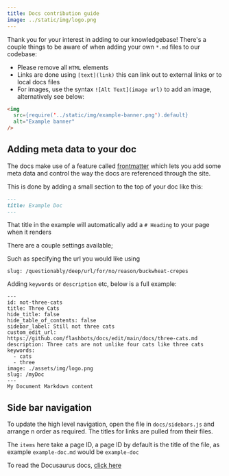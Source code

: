 ```yaml
---
title: Docs contribution guide
image: ../static/img/logo.png
---
```


Thank you for your interest in adding to our knowledgebase!
There's a couple things to be aware of when adding your own `*.md` files to our codebase: 

- Please remove all `HTML` elements 
- Links are done using `[text](link)` this can link out to external links or to local docs files
- For images, use the syntax `![Alt Text](image url)` to add an image, alternatively see below:

```md
<img
  src={require('../static/img/example-banner.png').default}
  alt="Example banner"
/>
```

## Adding meta data to your doc

The docs make use of a feature called [frontmatter](https://docusaurus.io/docs/api/plugins/@docusaurus/plugin-content-docs#markdown-frontmatter) which lets you add some meta data and 
control the way the docs are referenced through the site.

This is done by adding a small section to the top of your doc like this:

```md
---
title: Example Doc
---
```

That title in the example will automatically add a `# Heading` to your page when it renders

There are a couple settings available; 

Such as specifying the url you would like using 

`slug: /questionably/deep/url/for/no/reason/buckwheat-crepes`

Adding `keywords` or `description` etc, below is a full example:
```
---
id: not-three-cats
title: Three Cats
hide_title: false
hide_table_of_contents: false
sidebar_label: Still not three cats 
custom_edit_url: https://github.com/flashbots/docs/edit/main/docs/three-cats.md
description: Three cats are not unlike four cats like three cats
keywords:
  - cats
  - three
image: ./assets/img/logo.png
slug: /myDoc
---
My Document Markdown content
```

## Side bar navigation 

To update the high level navigation, open the file in `docs/sidebars.js` and arrange n order as required. The titles for links are pulled from their files. 

The `items` here take a page ID, a page ID by default is the title of the file, as example `example-doc.md` would be `example-doc` 

To read the Docusaurus docs, [click here](https://docusaurus.io/docs/sidebar)